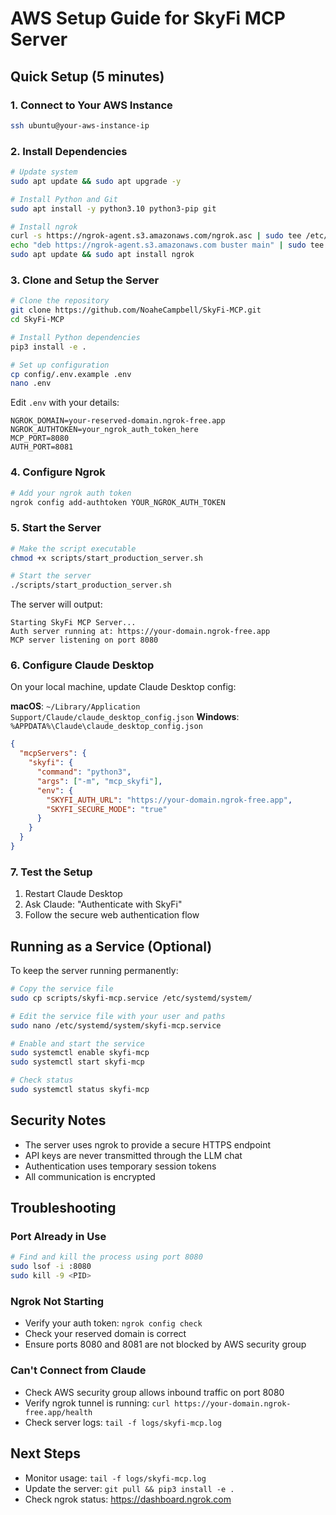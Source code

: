 # AWS Setup Guide for SkyFi MCP Server

## Quick Setup (5 minutes)

### 1. Connect to Your AWS Instance

```bash
ssh ubuntu@your-aws-instance-ip
```

### 2. Install Dependencies

```bash
# Update system
sudo apt update && sudo apt upgrade -y

# Install Python and Git
sudo apt install -y python3.10 python3-pip git

# Install ngrok
curl -s https://ngrok-agent.s3.amazonaws.com/ngrok.asc | sudo tee /etc/apt/trusted.gpg.d/ngrok.asc >/dev/null
echo "deb https://ngrok-agent.s3.amazonaws.com buster main" | sudo tee /etc/apt/sources.list.d/ngrok.list
sudo apt update && sudo apt install ngrok
```

### 3. Clone and Setup the Server

```bash
# Clone the repository
git clone https://github.com/NoaheCampbell/SkyFi-MCP.git
cd SkyFi-MCP

# Install Python dependencies
pip3 install -e .

# Set up configuration
cp config/.env.example .env
nano .env
```

Edit `.env` with your details:
```
NGROK_DOMAIN=your-reserved-domain.ngrok-free.app
NGROK_AUTHTOKEN=your_ngrok_auth_token_here
MCP_PORT=8080
AUTH_PORT=8081
```

### 4. Configure Ngrok

```bash
# Add your ngrok auth token
ngrok config add-authtoken YOUR_NGROK_AUTH_TOKEN
```

### 5. Start the Server

```bash
# Make the script executable
chmod +x scripts/start_production_server.sh

# Start the server
./scripts/start_production_server.sh
```

The server will output:
```
Starting SkyFi MCP Server...
Auth server running at: https://your-domain.ngrok-free.app
MCP server listening on port 8080
```

### 6. Configure Claude Desktop

On your local machine, update Claude Desktop config:

**macOS**: `~/Library/Application Support/Claude/claude_desktop_config.json`
**Windows**: `%APPDATA%\Claude\claude_desktop_config.json`

```json
{
  "mcpServers": {
    "skyfi": {
      "command": "python3",
      "args": ["-m", "mcp_skyfi"],
      "env": {
        "SKYFI_AUTH_URL": "https://your-domain.ngrok-free.app",
        "SKYFI_SECURE_MODE": "true"
      }
    }
  }
}
```

### 7. Test the Setup

1. Restart Claude Desktop
2. Ask Claude: "Authenticate with SkyFi"
3. Follow the secure web authentication flow

## Running as a Service (Optional)

To keep the server running permanently:

```bash
# Copy the service file
sudo cp scripts/skyfi-mcp.service /etc/systemd/system/

# Edit the service file with your user and paths
sudo nano /etc/systemd/system/skyfi-mcp.service

# Enable and start the service
sudo systemctl enable skyfi-mcp
sudo systemctl start skyfi-mcp

# Check status
sudo systemctl status skyfi-mcp
```

## Security Notes

- The server uses ngrok to provide a secure HTTPS endpoint
- API keys are never transmitted through the LLM chat
- Authentication uses temporary session tokens
- All communication is encrypted

## Troubleshooting

### Port Already in Use
```bash
# Find and kill the process using port 8080
sudo lsof -i :8080
sudo kill -9 <PID>
```

### Ngrok Not Starting
- Verify your auth token: `ngrok config check`
- Check your reserved domain is correct
- Ensure ports 8080 and 8081 are not blocked by AWS security group

### Can't Connect from Claude
- Check AWS security group allows inbound traffic on port 8080
- Verify ngrok tunnel is running: `curl https://your-domain.ngrok-free.app/health`
- Check server logs: `tail -f logs/skyfi-mcp.log`

## Next Steps

- Monitor usage: `tail -f logs/skyfi-mcp.log`
- Update the server: `git pull && pip3 install -e .`
- Check ngrok status: https://dashboard.ngrok.com